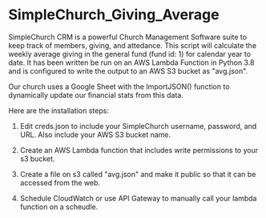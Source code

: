 # SimpleChurch_Giving_Average
SimpleChurch CRM is a powerful Church Management Software suite to keep track of members, giving, and attedance.  This script will calculate the weekly average giving in the general fund (fund id: 1) for calendar year to date.  It has been written be run on an AWS Lambda Function in Python 3.8 and is configured to write the output to an AWS S3 bucket as "avg.json".  

Our church uses a Google Sheet with the ImportJSON() function to dynamically update our financial stats from this data.

Here are the installation steps:


1.  Edit creds.json to include your SimpleChurch username, password, and URL.  Also include your AWS S3 bucket name.

2.  Create an AWS Lambda function that includes write permissions to your s3 bucket.

3.  Create a file on s3 called "avg.json" and make it public so that it can be accessed from the web.

4.  Schedule CloudWatch or use API Gateway to manually call your lambda function on a scheudle.
